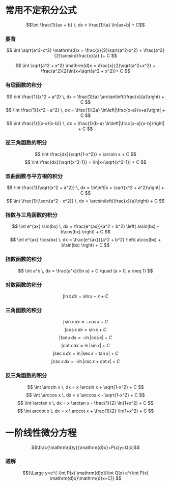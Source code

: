 # 常用不定积分公式

<!-- ### **乘积的积分**（分部积分公式）  
   $$ \int u(x) v'(x) \, dx = u(x) v(x) - \int u'(x) v(x) \, dx $$ -->
$$\int \frac{1}{ax + b} \, dx = \frac{1}{a} \ln|ax+b| + C$$

### **要背** 

$$ \int \sqrt{a^2-x^2}  \mathrm{d}x = \frac{x}{2}\sqrt{a^2-x^2} + \frac{a^2}{2}\arcsin{\frac{x}{a} }+ C $$

$$ \int \sqrt{a^2 + x^2}  \mathrm{d}x = \frac{x}{2}\sqrt{a^2+x^2} + \frac{a^2}{2}\ln(x+\sqrt{a^2 + x^2})+ C $$


### **有理函数的积分**  
$$ \int \frac{1}{x^2 + a^2} \, dx = \frac{1}{a} \arctan\left(\frac{x}{a}\right) + C $$
$$ \int \frac{1}{x^2 - a^2} \, dx = \frac{1}{2a} \ln\left|\frac{x-a}{x+a}\right| + C $$
$$ \int \frac{1}{(x-a)(x-b)} \, dx = \frac{1}{b-a} \ln\left|\frac{x-a}{x-b}\right| + C $$

<!-- ### 其他积分公式/ -->

<!-- ### **平方根函数的积分**  
    $$ \int \sqrt{x} \, dx = \frac{2}{3} x^{3/2} + C $$
    $$ \int \frac{1}{\sqrt{x}} \, dx = 2\sqrt{x} + C $$ -->

### **逆三角函数的积分**  
$$ \int \frac{dx}{\sqrt{1-x^2}} = \arcsin x + C $$
$$ \int \frac{dx}{\sqrt{x^2-1}} = \ln|x+\sqrt{x^2-1}| + C $$

###  **双曲函数与平方根的积分**  

    
$$ \int \frac{1}{\sqrt{x^2 + a^2}} \, dx = \ln\left|x + \sqrt{x^2 + a^2}\right| + C $$
$$ \int \frac{1}{\sqrt{a^2 - x^2}} \, dx = \arcsin\left(\frac{x}{a}\right) + C $$

###  **指数与三角函数的积分**  

$$ \int e^{ax} \sin(bx) \, dx = \frac{e^{ax}}{a^2 + b^2} \left( a\sin(bx) - b\cos(bx) \right) + C $$
$$ \int e^{ax} \cos(bx) \, dx = \frac{e^{ax}}{a^2 + b^2} \left( a\cos(bx) + b\sin(bx) \right) + C $$

<!-- ### **常数的积分**  
   $$ \int c \, dx = cx + C $$

### **幂函数的积分**  
   $$ \int x^n \, dx = \frac{x^{n+1}}{n+1} + C \quad (n \neq -1) $$ -->

### **指数函数的积分**  
   <!-- $$ \int e^x \, dx = e^x + C $$ -->
   $$ \int a^x \, dx = \frac{a^x}{\ln a} + C \quad (a > 0, a \neq 1) $$

### **对数函数的积分**  
 $$ \int \ln x \, dx = x \ln x - x + C $$

### **三角函数的积分**  
   $$ \int \sin x \, dx = -\cos x + C $$
   $$ \int \cos x \, dx = \sin x + C $$
   $$ \int \tan x \, dx = -\ln|\cos x| + C $$
   $$ \int \cot x \, dx = \ln|\sin x| + C $$
   $$ \int \sec x \, dx = \ln|\sec x + \tan x| + C $$
   $$ \int \csc x \, dx = -\ln|\csc x + \cot x| + C $$

### **反三角函数的积分**  
   $$ \int \arcsin x \, dx = x \arcsin x + \sqrt{1-x^2} + C $$
   $$ \int \arccos x \, dx = x \arccos x - \sqrt{1-x^2} + C $$
   $$ \int \arctan x \, dx = x \arctan x - \frac{1}{2} \ln(1+x^2) + C $$
   $$ \int arccot x \, dx = x \  arccot x + \frac{1}{2} \ln(1+x^2) + C $$

<!-- ### **双曲函数的积分**  
   $$ \int \sinh x \, dx = \cosh x + C $$
   $$ \int \cosh x \, dx = \sinh x + C $$
   $$ \int \tanh x \, dx = \ln(\cosh x) + C $$
   $$ \int \coth x \, dx = \ln|\sinh x| + C $$

### **反双曲函数的积分**  
   $$ \int \text{arcsinh} \, x \, dx = x \cdot \text{arcsinh} \, x - \sqrt{x^2 + 1} + C $$
   $$ \int \text{arccosh} \, x \, dx = x \cdot \text{arccosh} \, x - \sqrt{x^2 - 1} + C $$
   $$ \int \text{arctanh} \, x \, dx = x \cdot \text{arctanh} \, x + \frac{1}{2} \ln(1-x^2) + C $$ -->
# 一阶线性微分方程
$$\frac{\mathrm{d}y}{\mathrm{d}x}+P(x)y=Q(x)$$
### 通解
$${\Large  y=e^{-\int P(x) \mathrm{d}x}[\int Q(x) e^{\int P(x) \mathrm{d}x}\mathrm{d}x+C]}  $$

